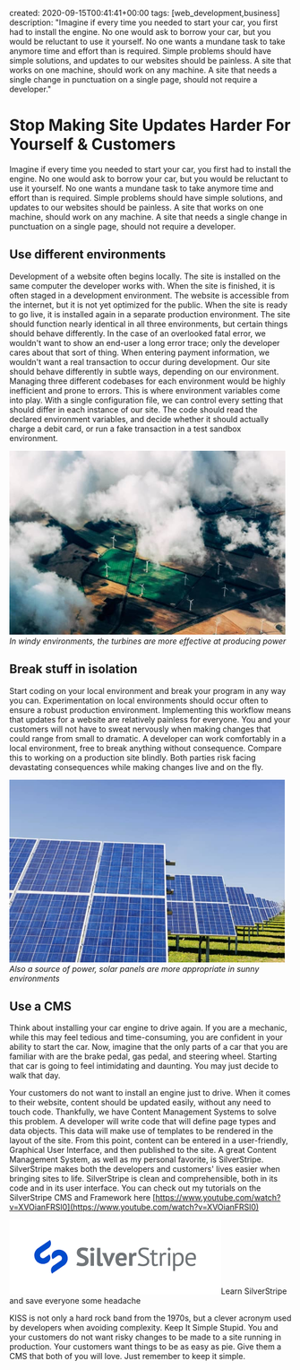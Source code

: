 created: 2020-09-15T00:41:41+00:00
tags: [web_development,business]
description: "Imagine if every time you needed to start your car, you first had to install the engine. No one would ask to borrow your car, but you would be reluctant to use it yourself. No one wants a mundane task to take anymore time and effort than is required. Simple problems should have simple solutions, and updates to our websites should be painless. A site that works on one machine, should work on any machine. A site that needs a single change in punctuation on a single page, should not require a developer."

# Stop Making Site Updates Harder For Yourself & Customers

Imagine if every time you needed to start your car, you first had to install the engine. No one would ask to borrow your car, but you would be reluctant to use it yourself. No one wants a mundane task to take anymore time and effort than is required. Simple problems should have simple solutions, and updates to our websites should be painless. A site that works on one machine, should work on any machine. A site that needs a single change in punctuation on a single page, should not require a developer.

## Use different environments

Development of a website often begins locally. The site is installed on the same computer the developer works with. When the site is finished, it is often staged in a development environment. The website is accessible from the internet, but it is not yet optimized for the public. When the site is ready to go live, it is installed again in a separate production environment. The site should function nearly identical in all three environments, but certain things should behave differently. In the case of an overlooked fatal error, we wouldn't want to show an end-user a long error trace; only the developer cares about that sort of thing. When entering payment information, we wouldn't want a real transaction to occur during development. Our site should behave differently in subtle ways, depending on our environment. Managing three different codebases for each environment would be highly inefficient and prone to errors. This is where environment variables come into play. With a single configuration file, we can control every setting that should differ in each instance of our site. The code should read the declared environment variables, and decide whether it should actually charge a debit card, or run a fake transaction in a test sandbox environment.

<img alt="" src="images/environment.jpg" height="328" width="493" />
<i>In windy environments, the turbines are more effective at producing power</i>

## Break stuff in isolation

Start coding on your local environment and break your program in any way you can. Experimentation on local environments should occur often to ensure a robust production environment. Implementing this workflow means that updates for a website are relatively painless for everyone. You and your customers will not have to sweat nervously when making changes that could range from small to dramatic. A developer can work comfortably in a local environment, free to break anything without consequence. Compare this to working on a production site blindly. Both parties risk facing devastating consequences while making changes live and on the fly.

<img alt="" src="images/solar-panel.jpg" height="326" width="492" />
<i>Also a source of power, solar panels are more appropriate in sunny environments</i>

## Use a CMS

Think about installing your car engine to drive again. If you are a mechanic, while this may feel tedious and time-consuming, you are confident in your ability to start the car. Now, imagine that the only parts of a car that you are familiar with are the brake pedal, gas pedal, and steering wheel. Starting that car is going to feel intimidating and daunting. You may just decide to walk that day.

Your customers do not want to install an engine just to drive. When it comes to their website, content should be updated easily, without any need to touch code. Thankfully, we have Content Management Systems to solve this problem. A developer will write code that will define page types and data objects. This data will make use of templates to be rendered in the layout of the site. From this point, content can be entered in a user-friendly, Graphical User Interface, and then published to the site. A great Content Management System, as well as my personal favorite, is SilverStripe. SilverStripe makes both the developers and customers' lives easier when bringing sites to life. SilverStripe is clean and comprehensible, both in its code and in its user interface. You can check out my tutorials on the SilverStripe CMS and Framework here [https://www.youtube.com/watch?v=XVOianFRSl0](https://www.youtube.com/watch?v=XVOianFRSl0)

![](images/silverstripe.png)Learn SilverStripe and save everyone some headache  

KISS is not only a hard rock band from the 1970s, but a clever acronym used by developers when avoiding complexity. Keep It Simple Stupid. You and your customers do not want risky changes to be made to a site running in production. Your customers want things to be as easy as pie. Give them a CMS that both of you will love. Just remember to keep it simple.

